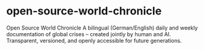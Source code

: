 # open-source-world-chronicle
Open Source World Chronicle A bilingual (German/English) daily and weekly documentation of global crises – created jointly by human and AI. Transparent, versioned, and openly accessible for future generations.
